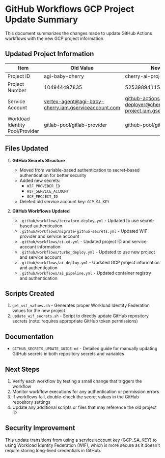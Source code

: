 # GitHub Workflows GCP Project Update Summary

This document summarizes the changes made to update GitHub Actions workflows with the new GCP project information.

## Updated Project Information

| Item | Old Value | New Value |
|------|-----------|-----------|
| Project ID | agi-baby-cherry | cherry-ai-project |
| Project Number | 104944497835 | 525398941159 |
| Service Account | vertex-agent@agi-baby-cherry.iam.gserviceaccount.com | github-actions-deployer@cherry-ai-project.iam.gserviceaccount.com |
| Workload Identity Pool/Provider | gitlab-pool/gitlab-provider | github-pool/github-provider |

## Files Updated

1. **GitHub Secrets Structure**
   - Moved from variable-based authentication to secret-based authentication for better security
   - Added new secrets:
     - `WIF_PROVIDER_ID`
     - `WIF_SERVICE_ACCOUNT`
     - `GCP_PROJECT_ID`
   - Deleted old service account key: `GCP_SA_KEY`

2. **GitHub Workflows Updated**
   - `.github/workflows/terraform-deploy.yml` - Updated to use secret-based authentication
   - `.github/workflows/migrate-github-secrets.yml` - Updated WIF provider and service account
   - `.github/workflows/ci-cd.yml` - Updated project ID and service account information
   - `.github/workflows/turbo_deploy.yml` - Updated to use new project and service account
   - `.github/workflows/ai_deploy.yml` - Updated GCP project information and authentication
   - `.github/workflows/ai_pipeline.yml` - Updated container registry and authentication

## Scripts Created

1. `get_wif_values.sh` - Generates proper Workload Identity Federation values for the new project
2. `update_wif_secrets.sh` - Script to directly update GitHub repository secrets (note: requires appropriate GitHub token permissions)

## Documentation

- `GITHUB_SECRETS_UPDATE_GUIDE.md` - Detailed guide for manually updating GitHub secrets in both repository secrets and variables

## Next Steps

1. Verify each workflow by testing a small change that triggers the workflow
2. Monitor workflow executions for any authentication or permission errors
3. If workflows fail, double-check the secret values in the GitHub repository settings
4. Update any additional scripts or files that may reference the old project ID

## Security Improvement

This update transitions from using a service account key (GCP_SA_KEY) to using Workload Identity Federation (WIF), which is more secure as it doesn't require storing long-lived credentials in GitHub.
